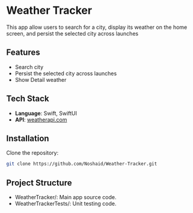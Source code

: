 # Weather Tracker
This app allow users to search for a city, display its weather on the home screen, and persist the selected city across launches

## Features

- Search city
- Persist the selected city across launches
- Show Detail weather

## Tech Stack

- **Language**: Swift, SwiftUI
- **API**: [weatherapi.com](https://www.weatherapi.com/)


## Installation

Clone the repository:
   ```bash
   git clone https://github.com/Noshaid/Weather-Tracker.git
   ```

## Project Structure

- WeatherTracker/: Main app source code.
- WeatherTrackerTests/: Unit testing code.
